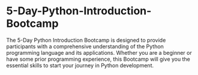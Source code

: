 # 5-Day-Python-Introduction-Bootcamp
The 5-Day Python Introduction Bootcamp is designed to provide participants with a comprehensive understanding of the Python programming language and its applications. Whether you are a beginner or have some prior programming experience, this Bootcamp will give you the essential skills to start your journey in Python development.  
